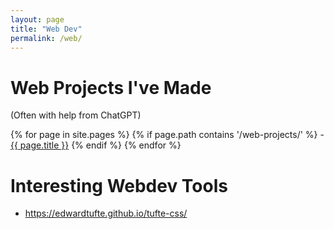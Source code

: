 ```yaml
---
layout: page
title: "Web Dev"
permalink: /web/
---
```


# Web Projects I've Made
(Often with help from ChatGPT)
<!-- {% assign directory = 'web-projects' %}
{% for file in site.static_files %}
  {% if file.path contains directory %}
    - <a href="{{ file.path }}">{{ file.name }}</a>
  {% endif %}
{% endfor %} -->
{% for page in site.pages %}
  {% if page.path contains '/web-projects/' %}
     - <a href="{{ page.url }}">{{ page.title }}</a>
  {% endif %}
{% endfor %}

# Interesting Webdev Tools
- https://edwardtufte.github.io/tufte-css/